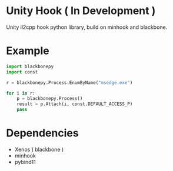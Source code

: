 # Unity Hook ( In Development )

Unity il2cpp hook python library, build on minhook and blackbone.

# Example

```python
import blackbonepy
import const

r = blackbonepy.Process.EnumByName("msedge.exe")

for i in r:
    p = blackbonepy.Process()
    result = p.Attach(i, const.DEFAULT_ACCESS_P)
    pass
```

# Dependencies

- Xenos ( blackbone )
- minhook
- pybind11